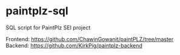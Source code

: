# paintplz-sql
SQL script for PaintPlz SEI project


Frontend: https://github.com/ChawinGowanit/paintPLZ/tree/master
Backend: https://github.com/KirkPig/paintplz-backend
